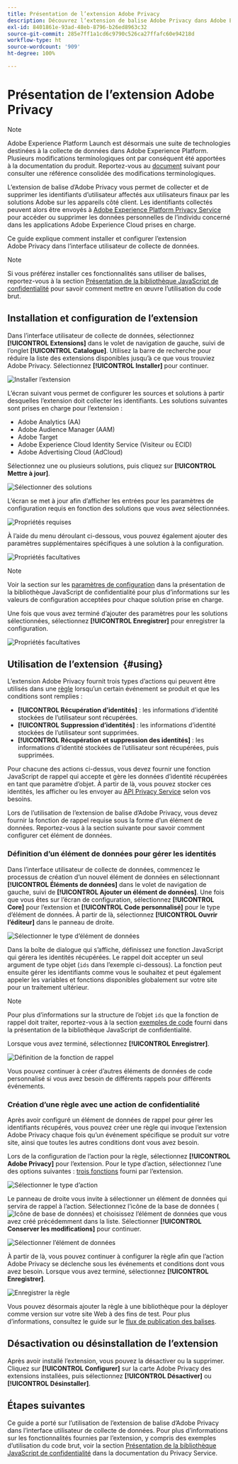 ```yaml
---
title: Présentation de l’extension Adobe Privacy
description: Découvrez lʼextension de balise Adobe Privacy dans Adobe Experience Platform.
exl-id: 8401861e-93ad-48eb-8796-b26ed8963c32
source-git-commit: 285e7ff1a1cd6c9790c526ca27ffafc60e94218d
workflow-type: ht
source-wordcount: '909'
ht-degree: 100%

---
```


# Présentation de l’extension Adobe Privacy

>[!NOTE]
>
>Adobe Experience Platform Launch est désormais une suite de technologies destinées à la collecte de données dans Adobe Experience Platform. Plusieurs modifications terminologiques ont par conséquent été apportées à la documentation du produit. Reportez-vous au [document](../../../term-updates.md) suivant pour consulter une référence consolidée des modifications terminologiques.

L’extension de balise d’Adobe Privacy vous permet de collecter et de supprimer les identifiants d’utilisateur affectés aux utilisateurs finaux par les solutions Adobe sur les appareils côté client. Les identifiants collectés peuvent alors être envoyés à [Adobe Experience Platform Privacy Service](../../../../privacy-service/home.md) pour accéder ou supprimer les données personnelles de l’individu concerné dans les applications Adobe Experience Cloud prises en charge.

Ce guide explique comment installer et configurer l’extension Adobe Privacy dans l’interface utilisateur de collecte de données.

>[!NOTE]
>
>Si vous préférez installer ces fonctionnalités sans utiliser de balises, reportez-vous à la section [Présentation de la bibliothèque JavaScript de confidentialité](../../../../privacy-service/js-library.md) pour savoir comment mettre en œuvre l’utilisation du code brut.

## Installation et configuration de l’extension 

Dans l’interface utilisateur de collecte de données, sélectionnez **[!UICONTROL Extensions]** dans le volet de navigation de gauche, suivi de l’onglet **[!UICONTROL Catalogue]**. Utilisez la barre de recherche pour réduire la liste des extensions disponibles jusqu’à ce que vous trouviez Adobe Privacy. Sélectionnez **[!UICONTROL Installer]** pour continuer.

![Installer l’extension](../../../images/extensions/privacy/install.png)

L’écran suivant vous permet de configurer les sources et solutions à partir desquelles l’extension doit collecter les identifiants. Les solutions suivantes sont prises en charge pour l’extension :

* Adobe Analytics (AA)
* Adobe Audience Manager (AAM)
* Adobe Target
* Adobe Experience Cloud Identity Service (Visiteur ou ECID)
* Adobe Advertising Cloud (AdCloud)

Sélectionnez une ou plusieurs solutions, puis cliquez sur **[!UICONTROL Mettre à jour]**.

![Sélectionner des solutions](../../../images/extensions/privacy/select-solutions.png)

L’écran se met à jour afin d’afficher les entrées pour les paramètres de configuration requis en fonction des solutions que vous avez sélectionnées.

![Propriétés requises](../../../images/extensions/privacy/required-properties.png)

À l’aide du menu déroulant ci-dessous, vous pouvez également ajouter des paramètres supplémentaires spécifiques à une solution à la configuration.

![Propriétés facultatives](../../../images/extensions/privacy/optional-properties.png)

>[!NOTE]
>
>Voir la section sur les [paramètres de configuration](../../../../privacy-service/js-library.md#config-params) dans la présentation de la bibliothèque JavaScript de confidentialité pour plus d’informations sur les valeurs de configuration acceptées pour chaque solution prise en charge.

Une fois que vous avez terminé d’ajouter des paramètres pour les solutions sélectionnées, sélectionnez **[!UICONTROL Enregistrer]** pour enregistrer la configuration.

![Propriétés facultatives](../../../images/extensions/privacy/save-config.png)

## Utilisation de l’extension  {#using}

L’extension Adobe Privacy fournit trois types d’actions qui peuvent être utilisés dans une [règle](../../../ui/managing-resources/rules.md) lorsqu’un certain événement se produit et que les conditions sont remplies :

* **[!UICONTROL Récupération d’identités]** : les informations d’identité stockées de l’utilisateur sont récupérées.
* **[!UICONTROL Suppression d’identités]** : les informations d’identité stockées de l’utilisateur sont supprimées.
* **[!UICONTROL Récupération et suppression des identités]** : les informations d’identité stockées de l’utilisateur sont récupérées, puis supprimées.

Pour chacune des actions ci-dessus, vous devez fournir une fonction JavaScript de rappel qui accepte et gère les données d’identité récupérées en tant que paramètre d’objet. À partir de là, vous pouvez stocker ces identités, les afficher ou les envoyer au [API Privacy Service](../../../../privacy-service/api/overview.md) selon vos besoins.

Lors de l’utilisation de l’extension de balise d’Adobe Privacy, vous devez fournir la fonction de rappel requise sous la forme d’un élément de données. Reportez-vous à la section suivante pour savoir comment configurer cet élément de données.

### Définition d’un élément de données pour gérer les identités

Dans l’interface utilisateur de collecte de données, commencez le processus de création d’un nouvel élément de données en sélectionnant **[!UICONTROL Éléments de données]** dans le volet de navigation de gauche, suivi de **[!UICONTROL Ajouter un élément de données]**. Une fois que vous êtes sur l’écran de configuration, sélectionnez **[!UICONTROL Core]** pour l’extension et **[!UICONTROL Code personnalisé]** pour le type d’élément de données. À partir de là, sélectionnez **[!UICONTROL Ouvrir l’éditeur]** dans le panneau de droite.

![Sélectionner le type d’élément de données](../../../images/extensions/privacy/data-element-type.png)

Dans la boîte de dialogue qui s’affiche, définissez une fonction JavaScript qui gérera les identités récupérées. Le rappel doit accepter un seul argument de type objet (`ids` dans l’exemple ci-dessous). La fonction peut ensuite gérer les identifiants comme vous le souhaitez et peut également appeler les variables et fonctions disponibles globalement sur votre site pour un traitement ultérieur.

>[!NOTE]
>
>Pour plus d’informations sur la structure de l’objet `ids` que la fonction de rappel doit traiter, reportez-vous à la section [exemples de code](../../../../privacy-service/js-library.md#samples) fourni dans la présentation de la bibliothèque JavaScript de confidentialité.

Lorsque vous avez terminé, sélectionnez **[!UICONTROL Enregistrer]**.

![Définition de la fonction de rappel](../../../images/extensions/privacy/define-custom-code.png)

Vous pouvez continuer à créer d’autres éléments de données de code personnalisé si vous avez besoin de différents rappels pour différents événements.

### Création d’une règle avec une action de confidentialité

Après avoir configuré un élément de données de rappel pour gérer les identifiants récupérés, vous pouvez créer une règle qui invoque l’extension Adobe Privacy chaque fois qu’un événement spécifique se produit sur votre site, ainsi que toutes les autres conditions dont vous avez besoin.

Lors de la configuration de l’action pour la règle, sélectionnez **[!UICONTROL Adobe Privacy]** pour l’extension. Pour le type d’action, sélectionnez l’une des options suivantes : [trois fonctions](#using) fourni par l’extension.

![Sélectionner le type d’action](../../../images/extensions/privacy/action-type.png)

Le panneau de droite vous invite à sélectionner un élément de données qui servira de rappel à l’action. Sélectionnez l’icône de la base de données (![Icône de base de données](../../../images/extensions/privacy/database.png)) et choisissez l’élément de données que vous avez créé précédemment dans la liste. Sélectionner **[!UICONTROL Conserver les modifications]** pour continuer.

![Sélectionner l’élément de données](../../../images/extensions/privacy/add-data-element.png)

À partir de là, vous pouvez continuer à configurer la règle afin que l’action Adobe Privacy se déclenche sous les événements et conditions dont vous avez besoin. Lorsque vous avez terminé, sélectionnez **[!UICONTROL Enregistrer]**.

![Enregistrer la règle](../../../images/extensions/privacy/save-rule.png)

Vous pouvez désormais ajouter la règle à une bibliothèque pour la déployer comme version sur votre site Web à des fins de test. Pour plus d’informations, consultez le guide sur le [flux de publication des balises](../../../ui/publishing/overview.md).

## Désactivation ou désinstallation de l’extension

Après avoir installé l’extension, vous pouvez la désactiver ou la supprimer. Cliquez sur **[!UICONTROL Configurer]** sur la carte Adobe Privacy des extensions installées, puis sélectionnez **[!UICONTROL Désactiver]** ou **[!UICONTROL Désinstaller]**.

## Étapes suivantes

Ce guide a porté sur l’utilisation de l’extension de balise d’Adobe Privacy dans l’interface utilisateur de collecte de données. Pour plus d’informations sur les fonctionnalités fournies par l’extension, y compris des exemples d’utilisation du code brut, voir la section [Présentation de la bibliothèque JavaScript de confidentialité](../../../../privacy-service/js-library.md) dans la documentation du Privacy Service.
